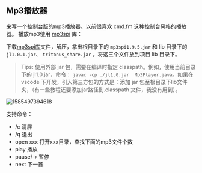 ## Mp3播放器

来写一个控制台版的mp3播放器。以前很喜欢 cmd.fm 这种控制台风格的播放器。
播放mp3使用 [mp3spi](http://www.javazoom.net/mp3spi/documents.html) 库：

下载[mp3spi库](http://www.javazoom.net/mp3spi/sources.html)文件，解压，拿出根目录下的 `mp3spi1.9.5.jar` 和 lib 目录下的 `jl1.0.1.jar`、 `tritonus_share.jar` 。将这三个文件放到项目 lib 目录下。

>   Tips: 使用外部 jar 包，需要在编译时指定 classpath。例如，使用当前目录下的 jl1.0.jar，命令： `javac -cp ./jl1.0.jar  Mp3Player.java`。如果在 vscode 下开发，引入第三方包的方式是：添加 jar 包至根目录下lib文件夹，（有一些教程还要添加jar路径到.classpath 文件，我没有用到）。



 ![1585497394618](http://image.acfuu.com/mdImages/202003/1585497394618.png)



支持命令：

-   /c 清屏
-   /q 退出
-   open xxx 打开xxx目录，查找下面的mp3文件个数
-   play 播放
-   pause/→ 暂停
-   next 下一首